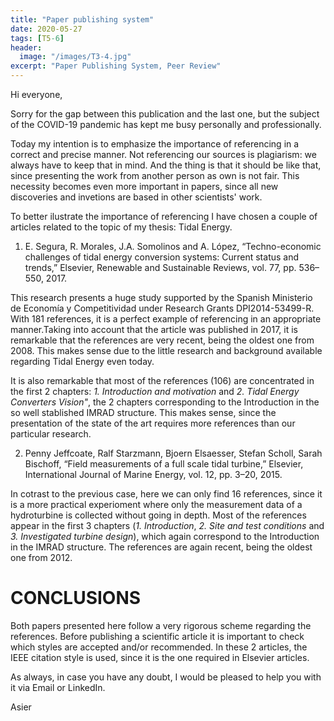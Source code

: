 ```yaml
---
title: "Paper publishing system"
date: 2020-05-27
tags: [T5-6]
header:
  image: "/images/T3-4.jpg"
excerpt: "Paper Publishing System, Peer Review"
---
```

<div id="fb-root"></div>
<script async defer crossorigin="anonymous" src="https://connect.facebook.net/es_ES/sdk.js#xfbml=1&version=v7.0"></script>
Hi everyone,

Sorry for the gap between this publication and the last one, but the subject of the COVID-19 pandemic has kept me busy personally and professionally.

Today my intention is to emphasize the importance of referencing in a correct and precise manner. Not referencing our sources is plagiarism: we always have to keep that in mind. And the thing is that it should be like that, since presenting the work from another person as own is not fair. This necessity becomes even more important in papers, since all new discoveries and invetions are based in other scientists' work.

To better ilustrate the importance of referencing I have chosen a couple of articles related to the topic of my thesis: Tidal Energy.

1. E. Segura, R. Morales, J.A. Somolinos and A. López, “Techno-economic challenges of tidal energy conversion systems: Current status and trends,” Elsevier, Renewable and Sustainable Reviews, vol. 77, pp. 536–550, 2017.

This research presents a huge study supported by the Spanish Ministerio de Economía y Competitividad under Research Grants DPI2014-53499-R. With 181 references, it is a perfect example of referencing in an appropriate manner.Taking into account that the article was published in 2017, it is remarkable that the references are very recent, being the oldest one from 2008. This makes sense due to the little research and background available regarding Tidal Energy even today.

It is also remarkable that most of the references (106) are concentrated in the first 2 chapters: *1. Introduction and motivation* and *2. Tidal Energy Converters Vision"*, the 2 chapters corresponding to the Introduction in the so well stablished IMRAD structure. This makes sense, since the presentation of the state of the art requires more references than our particular research.

2. Penny Jeffcoate, Ralf Starzmann, Bjoern Elsaesser, Stefan Scholl, Sarah Bischoff, “Field measurements of a full scale tidal turbine,” Elsevier, International Journal of Marine Energy, vol. 12, pp. 3–20, 2015.

In cotrast to the previous case, here we can only find 16 references, since it is a more practical experioment where only the measurement data of a hydroturbine is collected without going in depth. Most of the references appear in the first 3 chapters (*1. Introduction*, *2. Site and test conditions* and *3. Investigated turbine design*), which again correspond to the Introduction in the IMRAD structure. The references are again recent, being the oldest one from 2012.

# CONCLUSIONS

Both papers presented here follow a very rigorous scheme regarding the references. Before publishing a scientific article it is important to check which styles are accepted and/or recommended. In these 2 articles, the IEEE citation style is used, since it is the one required in Elsevier articles.

As always, in case you have any doubt, I would be pleased to help you with it via Email or LinkedIn.


Asier

<div class="fb-comments" data-href="https://garciand.github.io/presentation/" data-numposts="5" data-width=""></div>